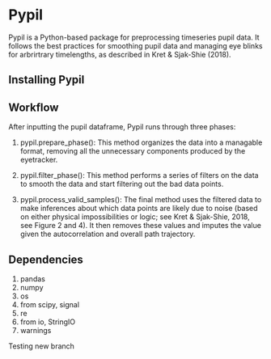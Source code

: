 # Pypil 

Pypil is a Python-based package for preprocessing timeseries pupil data. It follows the best practices for smoothing pupil data and managing eye blinks for arbrirtrary timelengths, as described in Kret & Sjak-Shie (2018).

## Installing Pypil

## Workflow

After inputting the pupil dataframe, Pypil runs through three phases:

1. pypil.prepare_phase(): This method organizes the data into a managable format, removing all the unnecessary components produced by the eyetracker.

2. pypil.filter_phase(): This method performs a series of filters on the data to smooth the data and start filtering out the bad data points. 

3. pypil.process_valid_samples(): The final method uses the filtered data to make inferences about which data points are likely due to noise (based on either physical impossibilities or logic; see Kret & Sjak-Shie, 2018, see Figure 2 and 4). It then removes these values and imputes the value given the autocorrelation and overall path trajectory.  

## Dependencies
1. pandas
2. numpy
3. os
4. from scipy, signal
5. re
6. from io, StringIO
7. warnings 

Testing new branch